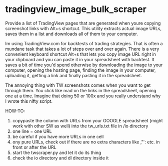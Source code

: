 # tradingview_image_bulk_scraper
Provide a list of TradingView pages that are generated when youre copying screenshot links with Alt+s shortcut. This utility extracts actual image URLs, saves them in a list and downloads all of them to your computer.

Im using TradingView.com for backtests of trading strategies. That is often a mundane task that takes a lot of steps over and over again. There is a very convenient keyboard shortcut Alt+s that lets you copy image URL right in your clipboard and you can paste it in your spreadsheet with backtest. It saves a bit of time you'd spend otherwise by downloading the image to your computer, opening the hosting page, finding the image in your computer, uploading it, getting a link and finally pasting it in the spreadsheet.

The annoying thing with TW screenshots comes when you want to get through them. You click like mad on the links in the spreadsheet, opening one at a time. Imagine that doing 50 or 100x and you really understand why I wrote this nifty script.

HOW-TO:

1. copypaste the column with URLs from your GOOGLE spreadsheet (might work with other SW as well) into the tw_urls.txt file in /io directory
2. one line = one URL
3. be careful if you have more URLs in one cell
4. ony pure URLs, check out if there are no extra characters like ,"': etc. in front or after the URL
5. start the twscraper.py and let it do its thing
6. check the io directory and dl directory inside it
